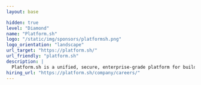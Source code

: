 ```yaml
---
layout: base

hidden: true
level: "Diamond"
name: "Platform.sh"
logo: "/static/img/sponsors/platformsh.png"
logo_orientation: "landscape"
url_target: "https://platform.sh/"
url_friendly: "platform.sh"
description: |
  Platform.sh is a unified, secure, enterprise-grade platform for building, running and scaling fleets of websites and applications.
hiring_url: "https://platform.sh/company/careers/"
---
```


